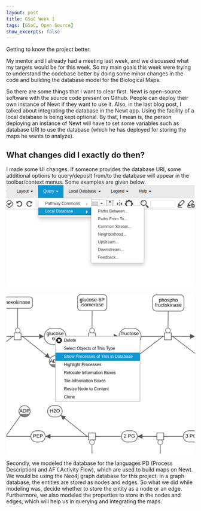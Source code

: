 ```yaml
---
layout: post
title: GSoC Week 1
tags: [GSoC, Open Source]
show_excerpts: false
---
```


Getting to know the project better.

My mentor and I already had a meeting last week, and we discussed what my targets would be for this week. So my main goals this week were trying to understand the codebase better by doing some minor changes in the code and building the database model for the Biological Maps.

So there are some things that I want to clear first. Newt is open-source software with the source code present on Github. People can deploy their own instance of Newt if they want to use it. Also, in the last blog post, I talked about integrating the database in the Newt app. Using the facility of a local database is being kept optional. By that, I mean is, the person deploying an instance of Newt will have to set some variables such as database URI to use the database (which he has deployed for storing the maps he wants to analyze).

## What changes did I exactly do then?

I made some UI changes. If someone provides the database URI, some additional options to query/deposit from/to the database will appear in the toolbar/context menus. Some examples are given below.
<br/>
![Query From Database](/assets/images/GSOC_W1_P1.png)
<br/><br/>
![Context Menu option](/assets/images/GSOC_W1_P2.png)

Secondly, we modeled the database for the languages PD (Process Description) and AF ( Activity Flow), which are used to build maps on Newt. We would be using the Neo4j graph database for this project. In a graph database, the entities are stored as nodes and edges. So what we did while modeling was, decide whether to store the entity as a node or an edge. Furthermore, we also modeled the properties to store in the nodes and edges, which will help us in querying and integrating the maps.
